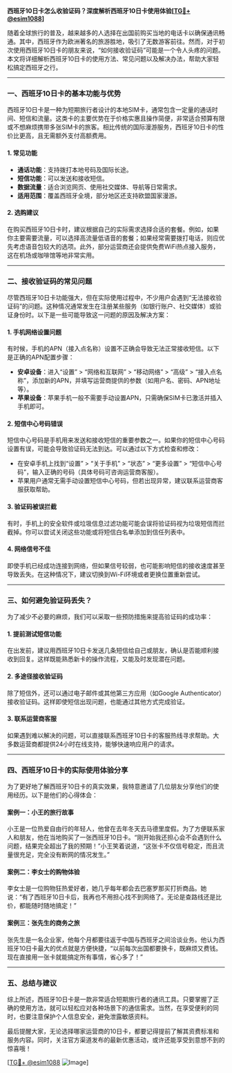 **西班牙10日卡怎么收验证码？深度解析西班牙10日卡使用体验[[TG💪+ @esim1088](https://t.me/s/esim1088)]**

随着全球旅行的普及，越来越多的人选择在出国前购买当地的电话卡以确保通讯畅通。其中，西班牙作为欧洲著名的旅游胜地，吸引了无数游客前往。然而，对于初次使用西班牙10日卡的朋友来说，“如何接收验证码”可能是一个令人头疼的问题。本文将详细解析西班牙10日卡的使用方法、常见问题以及解决办法，帮助大家轻松搞定西班牙之行。

---

### **一、西班牙10日卡的基本功能与优势**

西班牙10日卡是一种为短期旅行者设计的本地SIM卡，通常包含一定量的通话时间、短信和流量。这类卡的主要优势在于价格实惠且操作简便，非常适合预算有限或不想麻烦携带多张SIM卡的旅客。相比传统的国际漫游服务，西班牙10日卡的性价比更高，且无需额外支付高额费用。

#### **1. 常见功能**
- **通话功能**：支持拨打本地号码及国际长途。
- **短信功能**：可以发送和接收短信。
- **数据流量**：适合浏览网页、使用社交媒体、导航等日常需求。
- **适用范围**：覆盖西班牙全境，部分地区还支持欧盟国家漫游。

#### **2. 选购建议**
在购买西班牙10日卡时，建议根据自己的实际需求选择合适的套餐。例如，如果你主要需要流量，可以选择高流量低语音的套餐；如果经常需要拨打电话，则应优先考虑语音包较大的选项。此外，部分运营商还会提供免费WiFi热点接入服务，这在机场或咖啡馆等地非常实用。

---

### **二、接收验证码的常见问题**

尽管西班牙10日卡功能强大，但在实际使用过程中，不少用户会遇到“无法接收验证码”的问题。这种情况通常发生在注册某些服务（如银行账户、社交媒体）或验证身份时。以下是一些可能导致这一问题的原因及解决方案：

#### **1. 手机网络设置问题**
有时候，手机的APN（接入点名称）设置不正确会导致无法正常接收短信。以下是正确的APN配置步骤：
- **安卓设备**：进入“设置” > “网络和互联网” > “移动网络” > “高级” > “接入点名称”，添加新的APN，并填写运营商提供的参数（如用户名、密码、APN地址等）。
- **苹果设备**：苹果手机一般不需要手动设置APN，只需确保SIM卡已激活并插入手机即可。

#### **2. 短信中心号码错误**
短信中心号码是手机用来发送和接收短信的重要参数之一。如果你的短信中心号码设置有误，可能会导致验证码无法到达。可以通过以下方式检查和修改：
- 在安卓手机上找到“设置” > “关于手机” > “状态” > “更多设置” > “短信中心号码”，输入正确的号码（具体号码可咨询运营商客服）。
- 苹果用户通常无需手动设置短信中心号码，但若出现异常，建议联系运营商客服获取帮助。

#### **3. 验证码被误拦截**
有时，手机上的安全软件或垃圾信息过滤功能可能会误将验证码视为垃圾短信而拦截掉。你可以尝试关闭这些功能或将短信白名单添加到信任列表中。

#### **4. 网络信号不佳**
即使手机已经成功连接到网络，但如果信号较弱，也可能影响短信的接收速度甚至导致丢失。在这种情况下，建议切换到Wi-Fi环境或者更换位置重新尝试。

---

### **三、如何避免验证码丢失？**

为了减少不必要的麻烦，我们可以采取一些预防措施来提高验证码的成功率：

#### **1. 提前测试短信功能**
在出发前，建议用西班牙10日卡发送几条短信给自己或朋友，确认是否能顺利接收到回复。这样既能熟悉新卡的操作流程，又能及时发现潜在问题。

#### **2. 多途径接收验证码**
除了短信外，还可以通过电子邮件或其他第三方应用（如Google Authenticator）接收验证码。这样即使短信出现问题，也能通过其他方式完成验证。

#### **3. 联系运营商客服**
如果遇到难以解决的问题，可以直接联系西班牙10日卡的客服热线寻求帮助。大多数运营商都提供24小时在线支持，能够快速响应用户的请求。

---

### **四、西班牙10日卡的实际使用体验分享**

为了更好地了解西班牙10日卡的真实效果，我特意邀请了几位朋友分享他们的使用经历。以下是他们的心得体会：

#### **案例一：小王的旅行故事**
小王是一位热爱自由行的年轻人，他曾在去年冬天去马德里度假。为了方便联系家人和朋友，他在当地购买了一张西班牙10日卡。“刚开始我还担心会不会遇到什么问题，结果完全超出了我的预期！”小王笑着说道，“这张卡不仅信号稳定，而且流量很充足，完全没有断网的情况发生。”

#### **案例二：李女士的购物体验**
李女士是一位购物狂热爱好者，她几乎每年都会去巴塞罗那买打折商品。她说：“有了西班牙10日卡后，我再也不用担心找不到网络了。无论是查路线还是比价，都能随时随地搞定！”

#### **案例三：张先生的商务之旅**
张先生是一名企业家，他每个月都要往返于中国与西班牙之间洽谈业务。他认为西班牙10日卡最大的优点就是方便快捷，“以前每次出国都要换卡，既麻烦又费钱。现在直接用一张卡就能搞定所有事情，省心多了！”

---

### **五、总结与建议**

综上所述，西班牙10日卡是一款非常适合短期旅行者的通讯工具。只要掌握了正确的使用方法，就可以轻松应对各种场景下的通信需求。当然，在享受便利的同时，也要注意保护个人信息安全，避免泄露敏感资料。

最后提醒大家，无论选择哪家运营商的10日卡，都要记得提前了解其资费标准和服务内容。同时，关注官方渠道发布的最新优惠活动，或许还能享受到意想不到的惊喜哦！

[[TG💪+ @esim1088](https://t.me/s/esim1088) ![Image](https://i.postimg.cc/4NQfJmqS/Snipaste-2025-05-13-00-14-12.png)]